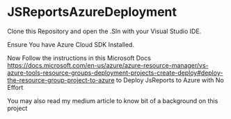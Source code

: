 # JSReportsAzureDeployment

Clone this Repository and open the .Sln with your Visual Studio IDE. 

Ensure You have Azure Cloud SDK Installed. 

Now Follow the instructions in this Microsoft Docs https://docs.microsoft.com/en-us/azure/azure-resource-manager/vs-azure-tools-resource-groups-deployment-projects-create-deploy#deploy-the-resource-group-project-to-azure
to Deploy JsReports to Azure with No Effort

You may also read my medium article to know bit of a background on this project 
